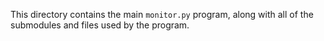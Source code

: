 This directory contains the main `monitor.py` program, along with all of the submodules and files used by the program. 
